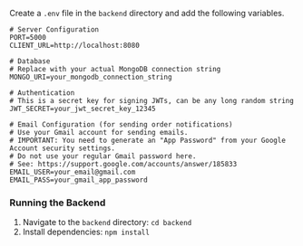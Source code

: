 Create a `.env` file in the `backend` directory and add the following variables.

```env
# Server Configuration
PORT=5000
CLIENT_URL=http://localhost:8080

# Database
# Replace with your actual MongoDB connection string
MONGO_URI=your_mongodb_connection_string

# Authentication
# This is a secret key for signing JWTs, can be any long random string
JWT_SECRET=your_jwt_secret_key_12345

# Email Configuration (for sending order notifications)
# Use your Gmail account for sending emails.
# IMPORTANT: You need to generate an "App Password" from your Google Account security settings.
# Do not use your regular Gmail password here.
# See: https://support.google.com/accounts/answer/185833
EMAIL_USER=your_email@gmail.com
EMAIL_PASS=your_gmail_app_password
```

### Running the Backend

1.  Navigate to the `backend` directory: `cd backend`
2.  Install dependencies: `npm install` 
